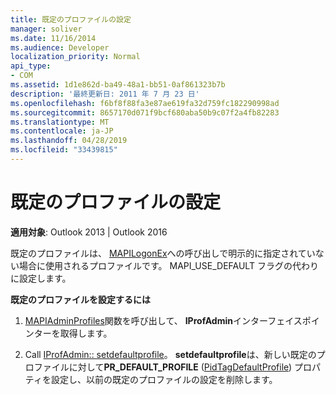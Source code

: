 ```yaml
---
title: 既定のプロファイルの設定
manager: soliver
ms.date: 11/16/2014
ms.audience: Developer
localization_priority: Normal
api_type:
- COM
ms.assetid: 1d1e862d-ba49-48a1-bb51-0af861323b7b
description: '最終更新日: 2011 年 7 月 23 日'
ms.openlocfilehash: f6bf8f88fa3e87ae619fa32d759fc182290998ad
ms.sourcegitcommit: 8657170d071f9bcf680aba50b9c07f2a4fb82283
ms.translationtype: MT
ms.contentlocale: ja-JP
ms.lasthandoff: 04/28/2019
ms.locfileid: "33439815"
---
```

# <a name="setting-a-default-profile"></a>既定のプロファイルの設定

  
  
**適用対象**: Outlook 2013 | Outlook 2016 
  
既定のプロファイルは、 [MAPILogonEx](mapilogonex.md)への呼び出しで明示的に指定されていない場合に使用されるプロファイルです。 MAPI_USE_DEFAULT フラグの代わりに設定します。
  
 **既定のプロファイルを設定するには**
  
1. [MAPIAdminProfiles](mapiadminprofiles.md)関数を呼び出して、 **IProfAdmin**インターフェイスポインターを取得します。 
    
2. Call [IProfAdmin:: setdefaultprofile](iprofadmin-setdefaultprofile.md)。 **setdefaultprofile**は、新しい既定のプロファイルに対して**PR_DEFAULT_PROFILE** ([PidTagDefaultProfile](pidtagdefaultprofile-canonical-property.md)) プロパティを設定し、以前の既定のプロファイルの設定を削除します。
    

